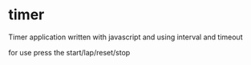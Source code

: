 # timer

Timer application written with javascript and using interval and timeout

for use press the start/lap/reset/stop
